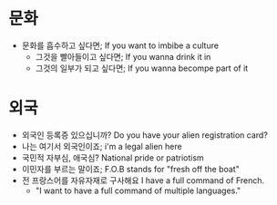 

# 문화
* 문화를 흡수하고 싶다면; If you want to imbibe a culture
	* 그것을 빨아들이고 싶다면; If you wanna drink it in
	* 그것의 일부가 되고 싶다면; If you wanna becompe part of it

# 외국
* 외국인 등록증 있으십니까? Do you have your alien registration card?
* 나는 여기서 외국인이죠; i'm a legal alien here
* 국민적 자부심, 애국심? National pride or patriotism
* 이민자를 부르는 말이죠; F.O.B stands for "fresh off the boat"
* 전 프랑스어를 자유자재로 구사해요 I have a full command of French.
	* "I want to have a full command of multiple languages."